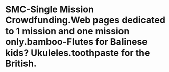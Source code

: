 # SMC-Single Mission Crowdfunding.Web pages dedicated to 1 mission and one mission only.bamboo-Flutes for Balinese kids? Ukuleles.toothpaste for the British.
